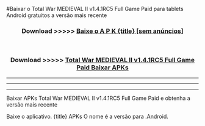 #Baixar o Total War MEDIEVAL II v1.4.1RC5 Full Game Paid   para tablets Android gratuitos a versão mais recente


<div align="center">
<h3>Download >>>>> <a href="https://pt-web.web.app/?pt= {title}">Baixe o A P K {title} [sem anúncios]</a></h3><br>

<h3>Download >>>>> <a href="https://pt-web.web.app/?pt= {title}">Total War MEDIEVAL II v1.4.1RC5 Full Game Paid  Baixar APKs</a></h3>
</div>

----------------------------------------------------------

----------------------------------------------------------

----------------------------------------------------------

Baixar APKs Total War MEDIEVAL II v1.4.1RC5 Full Game Paid  e obtenha a versão mais recente

Baixe o aplicativo. {title} APKs O nome é a versão para .Android.


